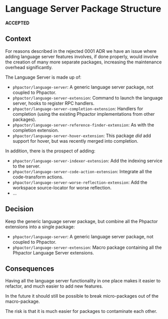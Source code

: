 Language Server Package Structure
=================================

**ACCEPTED**

Context
-------

For reasons described in the rejected 0001 ADR we have an issue where adding
language server features involves, if done properly, would involve the
creation of many more separate packages, increasing the maintenance overhead
significantly.

The Language Server is made up of:

- `phpactor/language-server`: A generic language server package, not coupled
  to Phpactor.
- `phpactor/language-server-extension`: Command to launch the language server,
  hooks to register RPC handlers.
- `phpactor/language-server-completion-extension`: Handlers for completion
  (using the existing Phpactor implementations from other packages).
- `phpactor/language-server-reference-finder-extension`: As with the
  completion extension.
- `phpactor/language-server-hover-extension`: This package _did_ add support
  for hover, but was recently merged into completion.

In addition, there is the prospect of adding:

- `phpactor/language-server-indexer-extension`: Add the indexing service to
  the server.
- `phpactor/language-server-code-action-extension`: Integrate all the
  code-transform actions.
- `phpactor/language-server-worse-reflection-extension`: Add the workspace
  source-locator for worse reflection.
- ...

Decision
--------

Keep the generic language server package, but combine all the Phpactor extensions into
a single package:

- `phpactor/language-server`: A generic language server package, not coupled
  to Phpactor.
- `phpactor/language-server-extension`: Macro package containing all the
  Phpactor Language Server extensions.

Consequences
------------

Having all the language server functionality in one place makes it easier to
refactor, and much easier to add new features.

In the future it should still be possible to break micro-packages out of the
macro-package.

The risk is that it is much easier for packages to contaminate each other.
